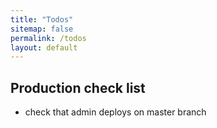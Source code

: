 ```yaml
---
title: "Todos"
sitemap: false
permalink: /todos
layout: default
---
```


## Production check list

  - check that admin deploys on master branch
